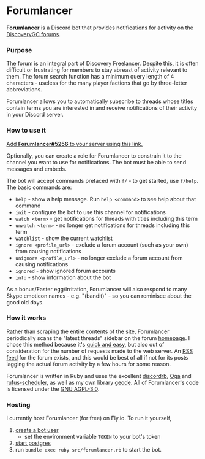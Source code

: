 # Forumlancer

**Forumlancer** is a Discord bot that provides notifications for activity on the [DiscoveryGC forums](https://discoverygc.com/forums/portal.php).

### Purpose

The forum is an integral part of Discovery Freelancer. Despite this, it is often  difficult or frustrating for members to stay abreast of activity relevant to them. The forum search function has a minimum query length of 4 characters - useless for the many player factions that go by three-letter abbreviations.

Forumlancer allows you to automatically subscribe to threads whose titles contain terms you are interested in and receive notifications of their activity in your Discord server.


### How to use it

[Add **Forumlancer#5256** to your server using this link.](https://discord.com/api/oauth2/authorize?client_id=713391469515243560&permissions=0&scope=bot)

Optionally, you can create a role for Forumlancer to constrain it to the channel you want to use for notifications. The bot must be able to send messages and embeds.

The bot will accept commands prefaced with `f/` - to get started, use `f/help`. The basic commands are:

- `help` - show a help message. Run `help <command>` to see help about that command
- `init` - configure the bot to use this channel for notifications
- `watch <term>` - get notifications for threads with titles including this term
- `unwatch <term>` - no longer get notifications for threads including this term
- `watchlist` - show the current watchlist
- `ignore <profile_url>` - exclude a forum account (such as your own) from causing notifications
- `unignore <profile_url>` - no longer exclude a forum account from causing notifications
- `ignored` - show ignored forum accounts
- `info` - show information about the bot

As a bonus/Easter egg/irritation, Forumlancer will also respond to many Skype emoticon names - e.g. "(bandit)" - so you can reminisce about the good old days.


### How it works

Rather than scraping the entire contents of the site, Forumlancer periodically scans the "latest threads" sidebar on the forum [homepage](https://discoverygc.com/forums/portal.php). I chose this method because it's [quick and easy](https://youtu.be/HjVRLxMeoUk), but also out of consideration for the number of requests made to the web server. An [RSS feed](https://discoverygc.com/forums/syndication.php) for the forum exists, and this would be best of all if not for its posts lagging the actual forum activity by a few hours for some reason.

Forumlancer is written in Ruby and uses the excellent [discordrb](https://github.com/shardlab/discordrb), [Oga](https://gitlab.com/yorickpeterse/oga) and [rufus-scheduler](https://github.com/jmettraux/rufus-scheduler), as well as my own library [geode](https://github.com/biqqles/geode). All of Forumlancer's code is licensed under the [GNU AGPL-3.0](https://www.gnu.org/licenses/agpl-3.0.en.html).


### Hosting

I currently host Forumlancer (for free) on Fly.io. To run it yourself,

 1. [create a bot user](https://discord.com/developers/applications)
    - set the environment variable `TOKEN` to your bot's token
 2. [start postgres](https://www.postgresql.org/docs/current/server-start.html)
 3. run `bundle exec ruby src/forumlancer.rb` to start the bot.

